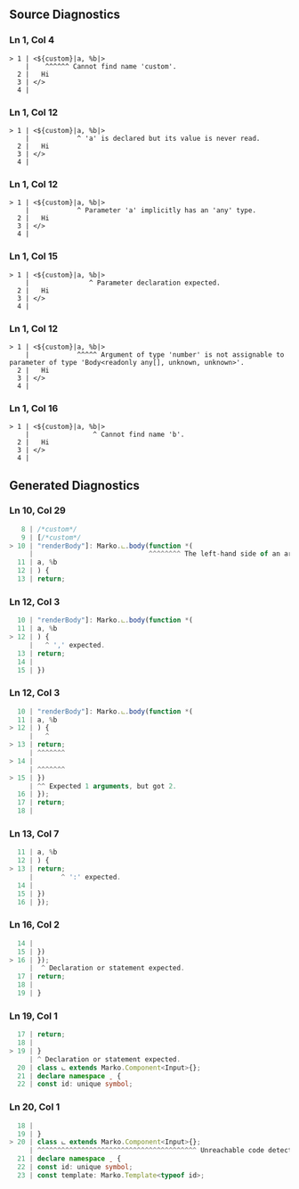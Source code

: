 ## Source Diagnostics
### Ln 1, Col 4
```marko
> 1 | <${custom}|a, %b|>
    |    ^^^^^^ Cannot find name 'custom'.
  2 |   Hi
  3 | </>
  4 |
```

### Ln 1, Col 12
```marko
> 1 | <${custom}|a, %b|>
    |            ^ 'a' is declared but its value is never read.
  2 |   Hi
  3 | </>
  4 |
```

### Ln 1, Col 12
```marko
> 1 | <${custom}|a, %b|>
    |            ^ Parameter 'a' implicitly has an 'any' type.
  2 |   Hi
  3 | </>
  4 |
```

### Ln 1, Col 15
```marko
> 1 | <${custom}|a, %b|>
    |               ^ Parameter declaration expected.
  2 |   Hi
  3 | </>
  4 |
```

### Ln 1, Col 12
```marko
> 1 | <${custom}|a, %b|>
    |            ^^^^^ Argument of type 'number' is not assignable to parameter of type 'Body<readonly any[], unknown, unknown>'.
  2 |   Hi
  3 | </>
  4 |
```

### Ln 1, Col 16
```marko
> 1 | <${custom}|a, %b|>
    |                ^ Cannot find name 'b'.
  2 |   Hi
  3 | </>
  4 |
```

## Generated Diagnostics
### Ln 10, Col 29
```ts
   8 | /*custom*/
   9 | [/*custom*/
> 10 | "renderBody"]: Marko.ட.body(function *(
     |                             ^^^^^^^^ The left-hand side of an arithmetic operation must be of type 'any', 'number', 'bigint' or an enum type.
  11 | a, %b
  12 | ) {
  13 | return;
```

### Ln 12, Col 3
```ts
  10 | "renderBody"]: Marko.ட.body(function *(
  11 | a, %b
> 12 | ) {
     |   ^ ',' expected.
  13 | return;
  14 |
  15 | })
```

### Ln 12, Col 3
```ts
  10 | "renderBody"]: Marko.ட.body(function *(
  11 | a, %b
> 12 | ) {
     |   ^
> 13 | return;
     | ^^^^^^^
> 14 |
     | ^^^^^^^
> 15 | })
     | ^^ Expected 1 arguments, but got 2.
  16 | });
  17 | return;
  18 |
```

### Ln 13, Col 7
```ts
  11 | a, %b
  12 | ) {
> 13 | return;
     |       ^ ':' expected.
  14 |
  15 | })
  16 | });
```

### Ln 16, Col 2
```ts
  14 |
  15 | })
> 16 | });
     |  ^ Declaration or statement expected.
  17 | return;
  18 |
  19 | }
```

### Ln 19, Col 1
```ts
  17 | return;
  18 |
> 19 | }
     | ^ Declaration or statement expected.
  20 | class ட extends Marko.Component<Input>{};
  21 | declare namespace ˍ {
  22 | const id: unique symbol;
```

### Ln 20, Col 1
```ts
  18 |
  19 | }
> 20 | class ட extends Marko.Component<Input>{};
     | ^^^^^^^^^^^^^^^^^^^^^^^^^^^^^^^^^^^^^^^^ Unreachable code detected.
  21 | declare namespace ˍ {
  22 | const id: unique symbol;
  23 | const template: Marko.Template<typeof id>;
```


